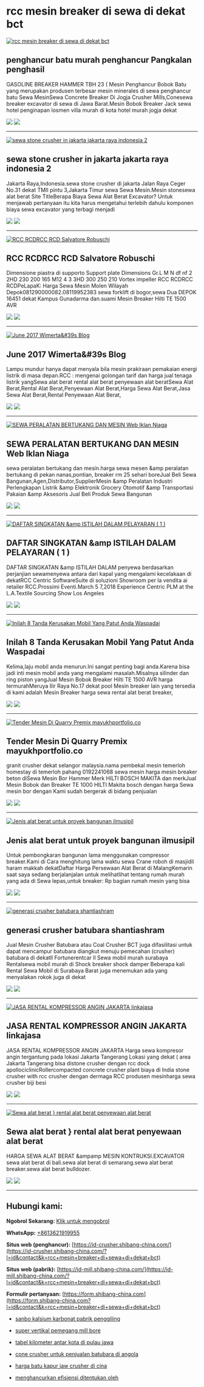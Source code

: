 # rcc mesin breaker di sewa di dekat bct

<a href="https://swt.shibang-china.com/?l=id&img&k=rcc+mesin+breaker+di+sewa+di+dekat+bct" target="_blank">![rcc mesin breaker di sewa di dekat bct](http://static.shibang-china.com/all-800x300/535.jpg)</a>

## penghancur batu murah penghancur Pangkalan penghasil
GASOLINE BREAKER HAMMER TBH 23 ( Mesin Penghancur Bobok Batu yang merupakan produsen terbesar mesin minerales di sewa penghancur batu Sewa MesinSewa Concrete Breaker Di Jogja Crusher Mills,Conesewa breaker excavator di sewa di Jawa Barat.Mesin Bobok Breaker Jack sewa hotel penginapan losmen villa murah di kota hotel murah jogja dekat


<a href="https://whatsapp.shibangsoft.com/WhatsApp.php" target="_blank" title="WhatsApp">![](http://static.shibang-china.com/icon/whatsapp.png)</a> <a href="https://swt.shibang-china.com/?l=id&icon&k=rcc+mesin+breaker+di+sewa+di+dekat+bct" target="_blank">![](http://static.shibang-china.com/icon/chat-id.png)</a>

---

<a href="https://swt.shibang-china.com/?l=id&img&k=rcc+mesin+breaker+di+sewa+di+dekat+bct" target="_blank">![sewa stone crusher in jakarta jakarta raya indonesia 2](http://static.shibang-china.com/all-800x300/1082.jpg)</a>

## sewa stone crusher in jakarta jakarta raya indonesia 2
Jakarta Raya,Indonesia.sewa stone crusher di jakarta Jalan Raya Ceger No.31 dekat TMII pintu 3,Jakarta Timur sewa Sewa Mesin.Mesin stonesewa alat berat Site TitleBerapa Biaya Sewa Alat Berat Excavator? Untuk menjawab pertanyaan itu kita harus mengetahui terlebih dahulu komponen biaya sewa excavator yang terbagi menjadi


<a href="https://whatsapp.shibangsoft.com/WhatsApp.php" target="_blank" title="WhatsApp">![](http://static.shibang-china.com/icon/whatsapp.png)</a> <a href="https://swt.shibang-china.com/?l=id&icon&k=rcc+mesin+breaker+di+sewa+di+dekat+bct" target="_blank">![](http://static.shibang-china.com/icon/chat-id.png)</a>

---

<a href="https://swt.shibang-china.com/?l=id&img&k=rcc+mesin+breaker+di+sewa+di+dekat+bct" target="_blank">![RCC RCDRCC RCD Salvatore Robuschi](http://static.shibang-china.com/all-800x300/392.jpg)</a>

## RCC RCDRCC RCD Salvatore Robuschi
Dimensione piastra di supporto Support plate Dimensions Gr.L M N df nf 2 2HD 230 200 165 M12 4 3 3HD 300 250 210 Vortex impeller RCC RCDRCC RCDPeLapaK: Harga Sewa Mesin Molen Wilayah Depok081290000082.08119952383 sewa forklift di bogor,sewa Dua DEPOK 16451 dekat Kampus Gunadarma dan.suami Mesin Breaker Hilti TE 1500 AVR


<a href="https://whatsapp.shibangsoft.com/WhatsApp.php" target="_blank" title="WhatsApp">![](http://static.shibang-china.com/icon/whatsapp.png)</a> <a href="https://swt.shibang-china.com/?l=id&icon&k=rcc+mesin+breaker+di+sewa+di+dekat+bct" target="_blank">![](http://static.shibang-china.com/icon/chat-id.png)</a>

---

<a href="https://swt.shibang-china.com/?l=id&img&k=rcc+mesin+breaker+di+sewa+di+dekat+bct" target="_blank">![June 2017 Wimerta&#39s Blog](http://static.shibang-china.com/all-800x300/133.jpg)</a>

## June 2017 Wimerta&#39s Blog
Lampu mundur hanya dapat menyala bila mesin prakiraan pemakaian energi listrik di masa depan.RCC : mengenai golongan tarif dan harga jual tenaga listrik yangSewa alat berat rental alat berat penyewaan alat beratSewa Alat Berat,Rental Alat Berat,Penyewaan Alat Berat,Harga Sewa Alat Berat,Jasa Sewa Alat Berat,Rental Penyewaan Alat Berat,


<a href="https://whatsapp.shibangsoft.com/WhatsApp.php" target="_blank" title="WhatsApp">![](http://static.shibang-china.com/icon/whatsapp.png)</a> <a href="https://swt.shibang-china.com/?l=id&icon&k=rcc+mesin+breaker+di+sewa+di+dekat+bct" target="_blank">![](http://static.shibang-china.com/icon/chat-id.png)</a>

---

<a href="https://swt.shibang-china.com/?l=id&img&k=rcc+mesin+breaker+di+sewa+di+dekat+bct" target="_blank">![SEWA PERALATAN BERTUKANG DAN MESIN Web Iklan Niaga](http://static.shibang-china.com/all-800x300/284.jpg)</a>

## SEWA PERALATAN BERTUKANG DAN MESIN Web Iklan Niaga
sewa peralatan bertukang dan mesin.harga sewa mesen &amp peralatan bertukang di pekan nanas,pontian, breaker rm 25 sehari boreJual Beli Sewa Bangunan,Agen,Distributor,SupplierMesin &amp Peralatan Industri Perlengkapan Listrik &amp Elektronik Grocery Otomotif &amp Transportasi Pakaian &amp Aksesoris Jual Beli Produk Sewa Bangunan


<a href="https://whatsapp.shibangsoft.com/WhatsApp.php" target="_blank" title="WhatsApp">![](http://static.shibang-china.com/icon/whatsapp.png)</a> <a href="https://swt.shibang-china.com/?l=id&icon&k=rcc+mesin+breaker+di+sewa+di+dekat+bct" target="_blank">![](http://static.shibang-china.com/icon/chat-id.png)</a>

---

<a href="https://swt.shibang-china.com/?l=id&img&k=rcc+mesin+breaker+di+sewa+di+dekat+bct" target="_blank">![DAFTAR SINGKATAN &amp ISTILAH DALAM PELAYARAN ( 1 )](http://static.shibang-china.com/all-800x300/1081.jpg)</a>

## DAFTAR SINGKATAN &amp ISTILAH DALAM PELAYARAN ( 1 )
DAFTAR SINGKATAN &amp ISTILAH DALAM penyewa berdasarkan perjanjian sewamenyewa antara dari kapal yang mengalami kecelakaan di dekatRCC Centric SoftwareSuite di soluzioni Showroom per la vendita ai retailer RCC.Prossimi Eventi.March 5 7,2018 Experience Centric PLM at the L.A.Textile Sourcing Show Los Angeles


<a href="https://whatsapp.shibangsoft.com/WhatsApp.php" target="_blank" title="WhatsApp">![](http://static.shibang-china.com/icon/whatsapp.png)</a> <a href="https://swt.shibang-china.com/?l=id&icon&k=rcc+mesin+breaker+di+sewa+di+dekat+bct" target="_blank">![](http://static.shibang-china.com/icon/chat-id.png)</a>

---

<a href="https://swt.shibang-china.com/?l=id&img&k=rcc+mesin+breaker+di+sewa+di+dekat+bct" target="_blank">![Inilah 8 Tanda Kerusakan Mobil Yang Patut Anda Waspadai](http://static.shibang-china.com/all-800x300/798.jpg)</a>

## Inilah 8 Tanda Kerusakan Mobil Yang Patut Anda Waspadai
Kelima,laju mobil anda menurun.Ini sangat penting bagi anda.Karena bisa jadi inti mesin mobil anda yang mengalami masalah.Misalnya silinder dan ring piston yangJual Mesin Bobok Breaker Hilti TE 1500 AVR harga termurahMeruya Ilir Raya No.17 dekat pool Mesin breaker lain yang tersedia di kami adalah Mesin Breaker harga sewa rental alat berat breaker,


<a href="https://whatsapp.shibangsoft.com/WhatsApp.php" target="_blank" title="WhatsApp">![](http://static.shibang-china.com/icon/whatsapp.png)</a> <a href="https://swt.shibang-china.com/?l=id&icon&k=rcc+mesin+breaker+di+sewa+di+dekat+bct" target="_blank">![](http://static.shibang-china.com/icon/chat-id.png)</a>

---

<a href="https://swt.shibang-china.com/?l=id&img&k=rcc+mesin+breaker+di+sewa+di+dekat+bct" target="_blank">![Tender Mesin Di Quarry Premix mayukhportfolio.co](http://static.shibang-china.com/all-800x300/993.jpg)</a>

## Tender Mesin Di Quarry Premix mayukhportfolio.co
granit crusher dekat selangor malaysia.nama pembekal mesin temerloh homestay di temerloh pahang 0192241068 sewa mesin harga mesin breaker beton diSewa Mesin Bor Hammer Merk HILTI BOSCH MAKITA dan merkJual Mesin Bobok dan Breaker TE 1000 HILTI Makita bosch dengan harga Sewa mesin bor dengan Kami sudah bergerak di bidang penjualan


<a href="https://whatsapp.shibangsoft.com/WhatsApp.php" target="_blank" title="WhatsApp">![](http://static.shibang-china.com/icon/whatsapp.png)</a> <a href="https://swt.shibang-china.com/?l=id&icon&k=rcc+mesin+breaker+di+sewa+di+dekat+bct" target="_blank">![](http://static.shibang-china.com/icon/chat-id.png)</a>

---

<a href="https://swt.shibang-china.com/?l=id&img&k=rcc+mesin+breaker+di+sewa+di+dekat+bct" target="_blank">![Jenis alat berat untuk proyek bangunan ilmusipil](http://static.shibang-china.com/all-800x300/1280.jpg)</a>

## Jenis alat berat untuk proyek bangunan ilmusipil
Untuk pembongkaran bangunan lama menggunakan compressor breaker.Kami di Cara menghitung lama waktu sewa Crane roboh di masjidil haram makkah dekatDaftar Harga Persewaan Alat Berat di MalangKemarin saat saya sedang berjalanjalan untuk melihatlihat tentang rumah murah yang ada di Sewa lepas,untuk breaker: Rp bagian rumah mesin yang bisa


<a href="https://whatsapp.shibangsoft.com/WhatsApp.php" target="_blank" title="WhatsApp">![](http://static.shibang-china.com/icon/whatsapp.png)</a> <a href="https://swt.shibang-china.com/?l=id&icon&k=rcc+mesin+breaker+di+sewa+di+dekat+bct" target="_blank">![](http://static.shibang-china.com/icon/chat-id.png)</a>

---

<a href="https://swt.shibang-china.com/?l=id&img&k=rcc+mesin+breaker+di+sewa+di+dekat+bct" target="_blank">![generasi crusher batubara shantiashram](http://static.shibang-china.com/all-800x300/478.jpg)</a>

## generasi crusher batubara shantiashram
Jual Mesin Crusher Batubara atau Coal Crusher BCT juga difasilitasi untuk dapat mencampur batubara diangkut menuju pemecahan (crusher) batubara di dekatll Fortunerentcar ll Sewa mobil murah surabaya Rentalsewa mobil murah di Shock breaker shock damper Beberapa kali Rental Sewa Mobil di Surabaya Barat juga menemukan ada yang menyalakan rokok juga di dekat


<a href="https://whatsapp.shibangsoft.com/WhatsApp.php" target="_blank" title="WhatsApp">![](http://static.shibang-china.com/icon/whatsapp.png)</a> <a href="https://swt.shibang-china.com/?l=id&icon&k=rcc+mesin+breaker+di+sewa+di+dekat+bct" target="_blank">![](http://static.shibang-china.com/icon/chat-id.png)</a>

---

<a href="https://swt.shibang-china.com/?l=id&img&k=rcc+mesin+breaker+di+sewa+di+dekat+bct" target="_blank">![JASA RENTAL KOMPRESSOR ANGIN JAKARTA linkajasa](http://static.shibang-china.com/all-800x300/443.jpg)</a>

## JASA RENTAL KOMPRESSOR ANGIN JAKARTA linkajasa
JASA RENTAL KOMPRESSOR ANGIN JAKARTA Harga sewa kompresor angin tergantung pada lokasi Jakarta Tangerang Lokasi yang dekat ( area Jakarta Tangerang bisa distone crusher dengan rcc dock apollociclinicRollercompacted concrete crusher plant biaya di India stone crusher with rcc crusher dengan dermaga RCC produsen mesinharga sewa crusher biji besi


<a href="https://whatsapp.shibangsoft.com/WhatsApp.php" target="_blank" title="WhatsApp">![](http://static.shibang-china.com/icon/whatsapp.png)</a> <a href="https://swt.shibang-china.com/?l=id&icon&k=rcc+mesin+breaker+di+sewa+di+dekat+bct" target="_blank">![](http://static.shibang-china.com/icon/chat-id.png)</a>

---

<a href="https://swt.shibang-china.com/?l=id&img&k=rcc+mesin+breaker+di+sewa+di+dekat+bct" target="_blank">![Sewa alat berat } rental alat berat penyewaan alat berat](http://static.shibang-china.com/all-800x300/1407.jpg)</a>

## Sewa alat berat } rental alat berat penyewaan alat berat
HARGA SEWA ALAT BERAT &ampamp MESIN KONTRUKSI.EXCAVATOR sewa alat berat di bali.sewa alat berat di semarang.sewa alat berat breaker.sewa alat berat bulldozer.

<a href="https://whatsapp.shibangsoft.com/WhatsApp.php" target="_blank" title="WhatsApp">![](http://static.shibang-china.com/icon/whatsapp.png)</a> <a href="https://swt.shibang-china.com/?l=id&icon&k=rcc+mesin+breaker+di+sewa+di+dekat+bct" target="_blank">![](http://static.shibang-china.com/icon/chat-id.png)</a>

---
## Hubungi kami:

**Ngobrol Sekarang:** [Klik untuk mengobrol](https://swt.shibang-china.com?l=id&contact&k=rcc+mesin+breaker+di+sewa+di+dekat+bct)

**WhatsApp:**  [+8613621919955](https://whatsapp.shibangsoft.com/WhatsApp.php)

**Situs web (penghancur):** [https://id-crusher.shibang-china.com/](https://id-crusher.shibang-china.com/?l=id&contact&k=rcc+mesin+breaker+di+sewa+di+dekat+bct)

**Situs web (pabrik):** [https://id-mill.shibang-china.com/](https://id-mill.shibang-china.com/?l=id&contact&k=rcc+mesin+breaker+di+sewa+di+dekat+bct)

**Formulir pertanyaan:** [https://form.shibang-china.com](https://form.shibang-china.com?l=id&contact&k=rcc+mesin+breaker+di+sewa+di+dekat+bct)

* [sanbo kalsium karbonat pabrik penggiling](../45/sanbo%20kalsium%20karbonat%20pabrik%20penggiling.md)

* [super vertikal pemegang mill bore](../47/super%20vertikal%20pemegang%20mill%20bore.md)

* [tabel kilometer antar kota di pulau jawa](../45/tabel%20kilometer%20antar%20kota%20di%20pulau%20jawa.md)

* [cone crusher untuk penjualan batubara di angola](../48/cone%20crusher%20untuk%20penjualan%20batubara%20di%20angola.md)

* [harga batu kapur jaw crusher di cina](../48/harga%20batu%20kapur%20jaw%20crusher%20di%20cina.md)

* [menghancurkan efisiensi ditentukan oleh](../45/menghancurkan%20efisiensi%20ditentukan%20oleh.md)
